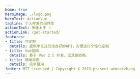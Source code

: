 ```yaml
---
home: true
heroImage: ./logo.png
heroText: ActionVue
tagline: 个人开发的组件库
actionText: 快速上手 →
actionLink: /get-started/
features:
- title: 可定制
  details: 提供丰富且简洁友好的API，方便进行个性化定制
- title: Vue驱动
  details: 基于 Vue 2.5 开发，无其他依赖。
- title: 简单易用
  details: 简单易用
footer: MIT Licensed | Copyright © 2018-present wencaizhang
---
```

